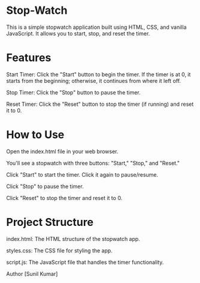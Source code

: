 # Stop-Watch
This is a simple stopwatch application built using HTML, CSS, and vanilla JavaScript. It allows you to start, stop, and reset the timer.

# Features
Start Timer: Click the "Start" button to begin the timer. If the timer is at 0, it starts from the beginning; otherwise, it continues from where it left off.

Stop Timer: Click the "Stop" button to pause the timer.

Reset Timer: Click the "Reset" button to stop the timer (if running) and reset it to 0.

# How to Use
Open the index.html file in your web browser.

You'll see a stopwatch with three buttons: "Start," "Stop," and "Reset."

Click "Start" to start the timer. Click it again to pause/resume.

Click "Stop" to pause the timer.

Click "Reset" to stop the timer and reset it to 0.

# Project Structure
index.html: The HTML structure of the stopwatch app.

styles.css: The CSS file for styling the app.

script.js: The JavaScript file that handles the timer functionality.

Author
[Sunil Kumar]

